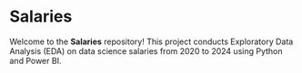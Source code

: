# Salaries
Welcome to the **Salaries** repository! This project conducts Exploratory Data Analysis (EDA) on data science salaries from 2020 to 2024 using Python and Power BI.
